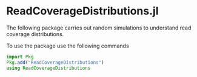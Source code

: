 # ReadCoverageDistributions.jl

The following package carries out random simulations to understand read coverage distributions.

To use the package use the following commands

```julia
import Pkg
Pkg.add("ReadCoverageDistributions")
using ReadCoverageDistributions
```

